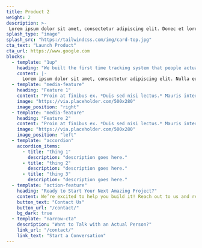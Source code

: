 ```yaml
---
title: Product 2
weight: 2
description: >-
 Lorem ipsum dolor sit amet, consectetur adipiscing elit. Donec et lorem sed quam porta rhoncus. Lorem ipsum dolor sit amet, consectetur adipiscing elit. Donec et lorem sed quam porta rhoncus.
splash_type: "image"
splash_src: "https://tailwindcss.com/img/card-top.jpg"
cta_text: "Launch Product"
cta_url: https://www.google.com
blocks:
  - template: "1up"
    heading: "We built the first time tracking system that people actually like. Really."
    content: |-
      Lorem ipsum dolor sit amet, consectetur adipiscing elit. Nulla euismod libero vitae turpis scelerisque tristique. Ut facilisis tincidunt augue sit amet imperdiet. Nullam eget erat non ligula tempus rhoncus eget vitae elit. Nam nec ligula eu urna facilisis volutpat ut quis magna. Mauris quis hendrerit nisi. Vivamus sed viverra justo. Nam et pretium eros, quis congue ex. Fusce scelerisque est scelerisque libero tempor, id faucibus mi gravida. Cras mattis, leo nec viverra consequat, lectus ipsum tristique ante, et imperdiet purus felis et purus. Cras luctus vel sem at placerat. Morbi malesuada urna eu justo malesuada vestibulum. Suspendisse quis neque mi. Mauris luctus tellus quis rutrum efficitur. Phasellus pulvinar, ex eget bibendum vestibulum, metus enim scelerisque metus, id viverra metus urna sit amet erat. Donec interdum vitae felis condimentum tristique.
  - template: "media-feature"
    heading: "Feature 1"
    content: "Proin at finibus ex. *Duis sed nisi lectus.* Mauris interdum ac nunc quis pharetra. Vivamus rhoncus porttitor ante."
    image: "https://via.placeholder.com/500x280"
    image_position: "right"
  - template: "media-feature"
    heading: "Feature 2"
    content: "Proin at finibus ex. *Duis sed nisi lectus.* Mauris interdum ac nunc quis pharetra. Vivamus rhoncus porttitor ante."
    image: "https://via.placeholder.com/500x280"
    image_position: "left"
  - template: "accordion"
    accordion_items:
      - title: "thing 1"
        description: "description goes here."
      - title: "thing 2"
        description: "description goes here."
      - title: "thing 3"
        description: "description goes here."
  - template: "action-feature"
    heading: "Ready to Start Your Next Amazing Project?"
    content: We’re excited to help you build it! Reach out to us and request a proposal from our team.
    button_text: "Contact Us"
    button_url: "/contact/"
    bg_dark: true
  - template: "narrow-cta"
    description: "Want to Talk with an Actual Person?"
    link_url: "/contact/"
    link_text: "Start a Conversation"
---
```

